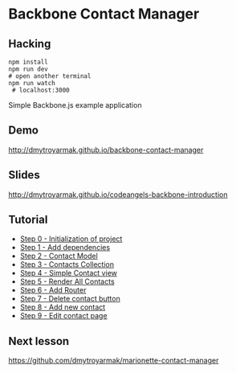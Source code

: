 Backbone Contact Manager
========================

## Hacking
```
npm install
npm run dev
# open another terminal
npm run watch
 # localhost:3000
```

Simple Backbone.js example application
## Demo
http://dmytroyarmak.github.io/backbone-contact-manager

## Slides
http://dmytroyarmak.github.io/codeangels-backbone-introduction

## Tutorial
- [Step 0 - Initialization of project](https://github.com/dmytroyarmak/backbone-contact-manager/releases/tag/step-0)
- [Step 1 - Add dependencies](https://github.com/dmytroyarmak/backbone-contact-manager/releases/tag/step-1)
- [Step 2 - Contact Model](https://github.com/dmytroyarmak/backbone-contact-manager/releases/tag/step-2)
- [Step 3 - Contacts Collection](https://github.com/dmytroyarmak/backbone-contact-manager/releases/tag/step-3)
- [Step 4 - Simple Contact view](https://github.com/dmytroyarmak/backbone-contact-manager/releases/tag/step-4)
- [Step 5 - Render All Contacts](https://github.com/dmytroyarmak/backbone-contact-manager/releases/tag/step-5)
- [Step 6 - Add Router](https://github.com/dmytroyarmak/backbone-contact-manager/releases/tag/step-6)
- [Step 7 - Delete contact button](https://github.com/dmytroyarmak/backbone-contact-manager/releases/tag/step-7)
- [Step 8 - Add new contact](https://github.com/dmytroyarmak/backbone-contact-manager/releases/tag/step-8)
- [Step 9 - Edit contact page](https://github.com/dmytroyarmak/backbone-contact-manager/releases/tag/step-9)

## Next lesson

https://github.com/dmytroyarmak/marionette-contact-manager
